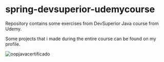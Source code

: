 # spring-devsuperior-udemycourse
Repository contains some exercises from DevSuperior Java course from Udemy.

Some projects that i made during the entire course can be found on my profile.

![oopjavacertificado](C:\Users\natha\Documents\development-workspace\sts-workspace\spring-devsuperior-udemycourse\assets\oopjavacertificado.png)



